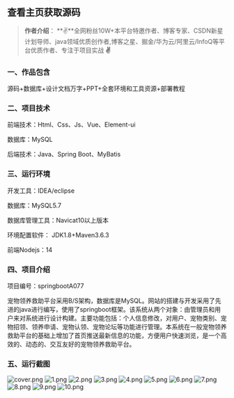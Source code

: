  
## 查看主页获取源码

> **作者介绍**： **✌**全网粉丝10W+本平台特邀作者、博客专家、CSDN新星计划导师、java领域优质创作者,博客之星、掘金/华为云/阿里云/InfoQ等平台优质作者、专注于项目实战 **✌**

  

### 一、作品包含

源码+数据库+设计文档万字+PPT+全套环境和工具资源+部署教程

### 二、项目技术

前端技术：Html、Css、Js、Vue、Element-ui

数据库：MySQL

后端技术：Java、Spring Boot、MyBatis

  

### 三、运行环境

开发工具：IDEA/eclipse

数据库：MySQL5.7

数据库管理工具：Navicat10以上版本

环境配置软件： JDK1.8+Maven3.6.3

前端Nodejs：14

  

### 四、项目介绍
项目编号：springbootA077

宠物领养救助平台采用B/S架构，数据库是MySQL。网站的搭建与开发采用了先进的java进行编写，使用了springboot框架。该系统从两个对象：由管理员和用户来对系统进行设计构建。主要功能包括：个人信息修改，对用户、宠物类别、宠物招领、领养申请、宠物认领、宠物论坛等功能进行管理。本系统在一般宠物领养救助平台的基础上增加了首页推送最新信息的功能，方便用户快速浏览，是一个高效的、动态的、交互友好的宠物领养救助平台。

### 五、运行截图
![cover.png](./cover.png)
![1.png](./1.png)
![2.png](./2.png)
![3.png](./3.png)
![4.png](./4.png)
![5.png](./5.png)
![6.png](./6.png)
![7.png](./7.png)
![8.png](./8.png)
![9.png](./9.png)
![10.png](./10.png)




  
